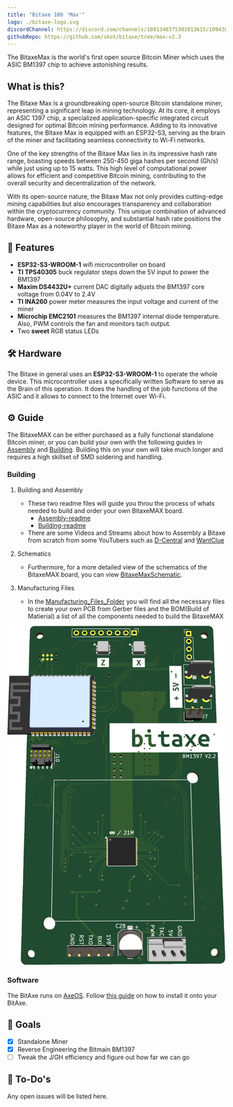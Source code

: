 ```yaml
---
title: "Bitaxe 100 'Max'"
logo: ./bitaxe-logo.svg
discordChannel: https://discord.com/channels/1091348375301013615/1094385604982210633
githubRepo: https://github.com/skot/bitaxe/tree/max-v2.3
---
```


The BitaxeMax is the world's first open source Bitcoin Miner which uses the ASIC BM1397 chip to achieve astonishing results.

## What is this?

The Bitaxe Max is a groundbreaking open-source Bitcoin standalone miner, representing a significant leap in mining technology. At its core, it employs an ASIC 1397 chip, a specialized application-specific integrated circuit designed for optimal Bitcoin mining performance. Adding to its innovative features, the Bitaxe Max is equipped with an ESP32-S3, serving as the brain of the miner and facilitating seamless connectivity to Wi-Fi networks.

One of the key strengths of the Bitaxe Max lies in its impressive hash rate range, boasting speeds between 250-450 giga hashes per second (Gh/s) while just using up to 15 watts. This high level of computational power allows for efficient and competitive Bitcoin mining, contributing to the overall security and decentralization of the network.

With its open-source nature, the Bitaxe Max not only provides cutting-edge mining capabilities but also encourages transparency and collaboration within the cryptocurrency community. This unique combination of advanced hardware, open-source philosophy, and substantial hash rate positions the Bitaxe Max as a noteworthy player in the world of Bitcoin mining.

## 🔋 Features

- **ESP32-S3-WROOM-1** wifi microcontroller on board
- **TI TPS40305** buck regulator steps down the 5V input to power the BM1397
- **Maxim DS4432U+** current DAC digitally adjusts the BM1397 core voltage from 0.04V to 2.4V
- **TI INA260** power meter measures the input voltage and current of the miner
- **Microchip EMC2101** measures the BM1397 internal diode temperature. Also, PWM controls the fan and monitors tach output.
- Two **sweet** RGB status LEDs

## 🛠️ Hardware

The Bitaxe in general uses an <b>ESP32-S3-WROOM-1</b> to operate the whole device. This microcontroller uses a specifically written Software to serve as the Brain of this operation. It does the handling of the job functions of the ASIC and it allows to connect to the Internet over Wi-Fi.

## ⚙️ Guide

The BitaxeMAX can be either purchased as a fully functional standalone Bitcoin miner, or you can build your own with the following guides in [Assembly](assembly.md) and [Building](building.md). Building this on your own will take much longer and requires a high skillset of SMD soldering and handling.

### Building

1. Building and Assembly

   - These two readme files will guide you throu the process of whats needed to build and order your own BitaxeMAX board.
     - [Assembly-readme](assembly.md)
     - [Building-readme](building.md)
   - There are some Videos and Streams about how to Assembly a Bitaxe from scratch from some YouTubers such as [D-Central](https://www.youtube.com/@DCentralTech) and [WantClue](https://www.youtube.com/@WantClue)

2. Schematics

   - Furthermore, for a more detailed view of the schematics of the BitaxeMAX board, you can view [BitaxeMaxSchematic](/doc-assets/bitaxe/bitaxeMax_schematic.pdf).

3. Manufacturing Files
   - In the [Manufacturing_Files_Folder](Manufacturing_Files) you will find all the necessary files to create your own PCB from Gerber files and the BOM(Build of Matierial) a list of all the components needed to build the BitaxeMAX

![bitaxeMAX](./render-bitaxe-max.png)

### Software

The BitAxe runs on [AxeOS](/axeos/about). Follow [this guide](/axeos/install-onto-bitaxe) on how to install it onto your BitAxe.

## 🎯 Goals

- [x] Standalone Miner
- [x] Reverse Engineering the Bitmain BM1397
- [ ] Tweak the J/GH efficiency and figure out how far we can go

## 📝 To-Do's

Any open issues will be listed here.
